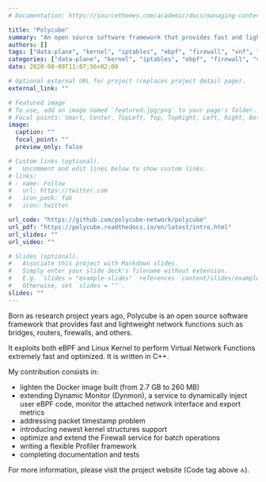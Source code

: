 ```yaml
---
# Documentation: https://sourcethemes.com/academic/docs/managing-content/

title: "Polycube"
summary: "An open source software framework that provides fast and lightweight network functions such as bridges, routers, firewalls, and others."
authors: []
tags: ["data-plane", "kernel", "iptables", "ebpf", "firewall", "vnf", "kubernetes", "nat", "bpf", "bridge"]
categories: ["data-plane", "kernel", "iptables", "ebpf", "firewall", "vnf", "kubernetes", "nat", "bpf", "bridge"]
date: 2020-08-09T11:07:56+02:00

# Optional external URL for project (replaces project detail page).
external_link: ""

# Featured image
# To use, add an image named `featured.jpg/png` to your page's folder.
# Focal points: Smart, Center, TopLeft, Top, TopRight, Left, Right, BottomLeft, Bottom, BottomRight.
image:
  caption: ""
  focal_point: ""
  preview_only: false

# Custom links (optional).
#   Uncomment and edit lines below to show custom links.
# links:
# - name: Follow
#   url: https://twitter.com
#   icon_pack: fab
#   icon: twitter

url_code: "https://github.com/polycube-network/polycube"
url_pdf: "https://polycube.readthedocs.io/en/latest/intro.html"
url_slides: ""
url_video: ""

# Slides (optional).
#   Associate this project with Markdown slides.
#   Simply enter your slide deck's filename without extension.
#   E.g. `slides = "example-slides"` references `content/slides/example-slides.md`.
#   Otherwise, set `slides = ""`.
slides: ""
---
```


Born as research project years ago, Polycube is an open source software framework that provides fast and lightweight network functions such as bridges, routers, firewalls, and others.

It exploits both eBPF and Linux Kernel to perform Virtual Network Functions extremely fast and optimized. It is written in C++.

My contribution consists in:

* lighten the Docker image built (from 2.7 GB to 260 MB)
* extending Dynamic Monitor (Dynmon), a service to dynamically inject user eBPF code, monitor the attached network interface and export metrics
* addressing packet timestamp problem
* introducing newest kernel structures support
* optimize and extend the Firewall service for batch operations
* writing a flexible Profiler framework
* completing documentation and tests

For more information, please visit the project website (Code tag above 🔝).